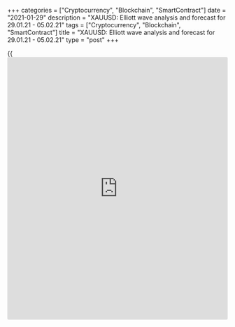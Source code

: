 +++
categories = ["Cryptocurrency", "Blockchain", "SmartContract"]
date = "2021-01-29"
description = "XAUUSD: Elliott wave analysis and forecast for 29.01.21 - 05.02.21"
tags = ["Cryptocurrency", "Blockchain", "SmartContract"]
title = "XAUUSD: Elliott wave analysis and forecast for 29.01.21 - 05.02.21"
type = "post"
+++

{{<iframe id="large-banner" src="https://www.bounty.group/#slide=5.0" width="100%" height="600" scrolling="no" style="border: 0px solid rgb(216, 221, 230); border-radius: 3px;">}}

2021-01-29

2021-01-29

XAUUSD: Elliott wave analysis and forecast for 29.01.21 – 05.02.21Alex
Geuta

 **Main scenario:** consider long positions from corrections above the
level of 1803.28 with a target of 1960.41 – 2073.73.

 **Alternative scenario:** breakout and consolidation below the level of
1803.28 will allow the pair to continue declining to the levels of
1760.88 – 1718.57.

 **Analysis:** Daily time frame: presumably, the ascending third wave of
larger degree (3) formed, and a descending correction developed as wave
(4).  The fifth wave (5) appears to be developing on the H4 time frame,
with wave 1 of (5) formed and a local correction completed as wave 2 of
(5) inside.  The third wave 3 of (5) started developing on the H1 time
frame, with wave (i) of i of 3 formed and wave (ii) of i of 3 completed
as part of it. If the presumption is correct, the pair will continue to
rise to the levels of 1960.41 – 2073.73. The level of 1803.28 is
critical in this scenario as its breakout will enable the pair to
continue declining to the levels of 1760.88 – 1718.57.

* * *

* * *

## Price chart of XAUUSD in real time mode

The content of this article reflects the author’s opinion and does not
necessarily reflect the official position of LiteForex. The material
published on this page is provided for informational purposes only and
should not be considered as the provision of investment advice for the
purposes of Directive 2004/39/EC.

Rate this article:

{{value}}

( {{count}} {{title}} )